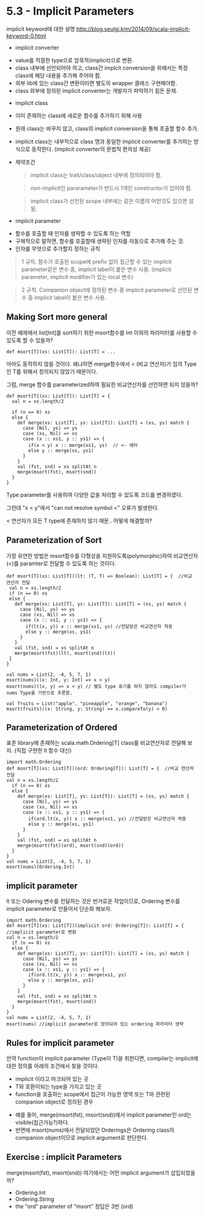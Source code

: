 # 5.3 - Implicit Parameters
implicit keyword에 대한 설명
http://blog.seulgi.kim/2014/09/scala-implicit-keyword-0.html
- implicit converter
 * value를 적절한 type으로 암묵적(implicit)으로 변환.
 * class 내부에 선언되어야 하고, class간 implcit conversion을 위해서는 특정 class에 해당 내용을 추가해 주어야 함.
 * 외부 lib에 있는 class간 변환이라면 별도의 wrapper 클래스 구현해야함.
 * class 외부에 정의된 implicit converter는 개발자가 파악하기 힘든 문제.

- implicit class
 * 이미 존재하는 class에 새로운 함수를 추가하기 위해 사용
 * 원래 class는 바꾸지 않고, class의 implicit conversion을 통해 호출할 함수 추가.
 * implicit class는 내부적으로 class 명과 동일한 implicit converter를 추가하는 방식으로 동작한다. (implicit converter의 문법적 편의성 제공)
 * 제약조건
   > implicit class는 trait/class/object 내부에 정의되어야 함.

   > non-implicit인 pararameter가 반드시 1개인 constructor가 있어야 함.

   > implicit class가 선언된 scope 내부에는 같은 이름의 어떤것도 있으면 않됨.

 - implicit parameter
  * 함수를 호출할 때 인자를 생략할 수 있도록 하는 역할
  * 구체적으로 말하면, 함수를 호출할때 생략된 인자를 자동으로 추가해 주는 것.
  * 인자를 무엇으로 추가할지 정하는 규칙
   > 1 규칙. 함수가 호출된 scope에 prefix 없이 접근할 수 있는 implicit parameter같은 변수 중, implicit label이 붙은 변수 사용. (implicit parameter, implicit modifier가 있는 local 변수)

   > 2 규칙. Companion object에 정의된 변수 중 implicit parameter로 선언된 변수 중 implicit label이 붙은 변수 사용.


## Making Sort more general
이전 예제에서 list[Int]를 sort하기 위한 msort함수를 Int 이외의 파라미터를 사용할 수 있도록 할 수 있을까?
```
def msort[T](xs: List[T]): List[T] = ...
```
아마도 동작하지 않을 것이다. 왜냐하면 merge함수에서 < (비교 연산자)가 임의 Type인 T를 위해서 정의되지 않았기 때문이다.

그럼, merge 함수를 parameterized하여 필요한 비교연산자를 선언하면 되지 않을까?

```
def msort[T](xs: List[T]): List[T] = {
  val n = xs.length/2

  if (n == 0) xs
  else {
    def merge(xs: List[T], ys: List[T]): List[T] = (xs, ys) match {
      case (Nil, ys) => ys
      case (xs, Nil) => xs
      case (x :: xs1, y :: ys1) => {
        if(x < y) x :: merge(xs1, ys)  // <- 에러
        else y :: merge(xs, ys1)
      }
    }
    val (fst, snd) = xs splitAt n
    merge(msort(fst), msort(snd))
  }
}
```
Type parameter를 사용하여 다양한 값을 처리할 수 있도록 코드를 변경하였다.

그런데 "x < y"에서 "can not resolve symbol <" 오류가 발생한다.

< 연산자가 모든 T type에 존재하지 않기 때문..
어떻게 해결할까?

## Parameterization of Sort
가장 유연한 방법은 msort함수를 다형성을 지원하도록(polymorphic)하여 비교연산자(<)를 paramter로 전달할 수 있도록 하는 것이다.
```
def msort[T](xs: List[T])(lt: (T, T) => Boolean): List[T] = {  //비교 연산자 전달
 val n = xs.length/2
 if (n == 0) xs
 else {
   def merge(xs: List[T], ys: List[T]): List[T] = (xs, ys) match {
     case (Nil, ys) => ys
     case (xs, Nil) => xs
     case (x :: xs1, y :: ys1) => {
       if(lt(x, y)) x :: merge(xs1, ys) //전달받은 비교연산자 적용
       else y :: merge(xs, ys1)
     }
   }
   val (fst, snd) = xs splitAt n
   merge(msort(fst)(lt), msort(snd)(lt))
 }
}

val nums = List(2, -4, 5, 7, 1)
msort(nums)((x: Int, y: Int) => x < y)
msort(nums)((x, y) => x < y) // 별도 type 표기를 하지 않아도 compiler가 nums Type을 기반으로 추론함.

val fruits = List("apple", "pineapple", "orange", "banana")
msort(fruits)((x: String, y: String) => x.compareTo(y) < 0)
```

## Parameterization of Ordered
표준 library에 존재하는 scala.math.Ordering[T] class를 비교연산자로 전달해 보자. (직접 구현한 lt 함수 대신)
```
import math.Ordering
def msort[T](xs: List[T])(ord: Ordering[T]): List[T] = {  //비교 연산자 전달
val n = xs.length/2
  if (n == 0) xs
  else {
    def merge(xs: List[T], ys: List[T]): List[T] = (xs, ys) match {
      case (Nil, ys) => ys
      case (xs, Nil) => xs
      case (x :: xs1, y :: ys1) => {
        if(ord.lt(x, y)) x :: merge(xs1, ys) //전달받은 비교연산자 적용
        else y :: merge(xs, ys1)
      }
    }
    val (fst, snd) = xs splitAt n
    merge(msort(fst)(ord), msort(snd)(ord))
  }
}
val nums = List(2, -4, 5, 7, 1)
msort(nums)(Ordering.Int)
```

## implicit parameter
lt 또는 Odering 변수를 전달하는 것은 번거로운 작업이므로,
Ordering 변수를 implicit parameter로 만들어서 단순화 해보자.
```
import math.Ordering
def msort[T](xs: List[T])(implicit ord: Ordering[T]): List[T] = {  //implicit parameter로 변환
val n = xs.length/2
  if (n == 0) xs
  else {
    def merge(xs: List[T], ys: List[T]): List[T] = (xs, ys) match {
      case (Nil, ys) => ys
      case (xs, Nil) => xs
      case (x :: xs1, y :: ys1) => {
        if(ord.lt(x, y)) x :: merge(xs1, ys)
        else y :: merge(xs, ys1)
      }
    }
    val (fst, snd) = xs splitAt n
    merge(msort(fst), msort(snd))
  }
}
val nums = List(2, -4, 5, 7, 1)
msort(nums) //implicit parameter로 정의되어 있는 ordering 파라미터 생략
```

## Rules for implicit parameter
만약 function이 implicit parameter (Type이 T)을 취한다면,
compiler는 implicit에 대한 정의를 아래의 조건에서 찾을 것이다.
- implicit 이라고 마크되어 있는 곳
- T와 호환이되는 type을 가지고 있는 곳
- function을 호출하는 scope에서 접근이 가능한 영역 또는 T와 관련된 companion object로 정의된 경우
 * 예를 들어, merge(msort(fst), msort(snd))에서 implicit parameter인 ord는 visible(접근가능?)하다.
 * 반면에 msort(nums)에서 전달되었던 Orderings은 Ordering class의 companion object이므로 implicit argument로 판단한다.

## Exercise : implicit Parameters
 merge(msort(fst), msort(snd)) 여기에서는 어떤 implicit argument가 삽입되었을까?
 - Ordering.Int
 - Ordering.String
 - the "ord" parameter of "msort"
정답은 3번 (ord)
